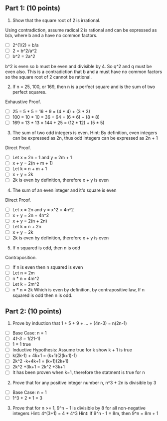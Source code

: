 ## Part 1: (10 points)

1. Show that the square root of 2 is irrational.

 Using contradiction, assume radical 2 is rational and can be expressed as b/a, where b and a have no common factors.
 - [ ] 2^(1/2) = b/a
 - [ ] 2 = b^2/a^2
 - [ ] b^2 = 2a^2
 
 b^2 is even so b must be even and divisible by 4. So q^2 and q must be even also. This is a contradiction that b and a must have no common factors so the square root of 2 cannot be rational.
 
 2. If n = 25, 100, or 169, then n is a perfect square and is the sum of two perfect squares.
 
 Exhaustive Proof.
 - [ ] 25 = 5 * 5 = 16 + 9 = (4 * 4) + (3 * 3)
 - [ ] 100 = 10 * 10 = 36 + 64 = (6 * 6) + (8 * 8)
 - [ ] 169 = 13 * 13 = 144 + 25 = (12 * 12) + (5 * 5)
 
 3. The sum of two odd integers is even.  Hint: By definition, even integers can be expressed as 2n, thus odd integers can be expressed as 2n + 1	
 
 Direct Proof.
  - [ ] Let x = 2n + 1 and y = 2m + 1
  - [ ] x + y = 2(n + m + 1)
  - [ ] Let k = n + m + 1
  - [ ] x + y = 2k
  - [ ] 2k is even by definition, therefore x + y is even
 
4. The sum of an even integer and it's square is even

Direct Proof.
- [ ] Let x = 2n and y = x^2 = 4n^2
- [ ] x + y = 2n + 4n^2
- [ ] x + y = 2(n + 2n)
- [ ] Let k = n + 2n
- [ ] x + y = 2k
- [ ] 2k is even by definition, therefore x + y is even

 5. If n squared is odd, then n is odd
 
 Contraposition.
 - [ ] If n is even then n squared is even
 - [ ] Let n = 2m
 - [ ] n * n = 4m^2
 - [ ] Let k = 2m^2
 - [ ] n * n = 2k Which is even by definition, by contrapositive law, If n squared is odd then n is odd.
 
 ## Part 2: (10 points)
 
1. Prove by induction that 1 + 5 + 9 + ... + (4n-3) = n(2n-1)

- [ ] Base Case: n = 1
- [ ] 4*1-3 = 1(2*1-1)
- [ ] 1 = 1 true
- [ ] Inductive Hypothesis: Assume true for k show k + 1 is true
- [ ] k(2k-1) + 4k+1 = (k+1)(2(k+1)-1)
- [ ] 2k^2 -k+4k+1 = (k+1)(2k+1)
- [ ] 2k^2 +3k+1 = 2k^2 +3k+1 
- [ ] It has been proven when k=1, therefore the statment is true for n

2. Prove that for any positive integer number n, n^3 + 2n is divisible by 3			

- [ ] Base Case: n = 1
- [ ] 1^3 + 2 * 1 = 3

3. Prove that for n >= 1, 9^n − 1 is divisible by 8 for all non-negative integers
		Hint: 4^(3+1) = 4 * 4^3
		Hint: If 9^n - 1 = 8m, then 9^n = 8m + 1   
  


